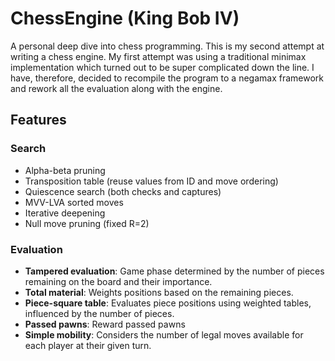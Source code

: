 # ChessEngine (King Bob IV)

A personal deep dive into chess programming. This is my second attempt at writing a chess engine. My first attempt was using a traditional minimax implementation which turned out to be super complicated down the line.
I have, therefore, decided to recompile the program to a negamax framework and rework all the evaluation along with the engine.


## Features

### Search
- Alpha-beta pruning
- Transposition table (reuse values from ID and move ordering)
- Quiescence search (both checks and captures)
- MVV-LVA sorted moves
- Iterative deepening
- Null move pruning (fixed R=2)

### Evaluation
- **Tampered evaluation**: Game phase determined by the number of pieces remaining on the board and their importance.
- **Total material**: Weights positions based on the remaining pieces.
- **Piece-square table**: Evaluates piece positions using weighted tables, influenced by the number of pieces.
- **Passed pawns**: Reward passed pawns
- **Simple mobility**: Considers the number of legal moves available for each player at their given turn.


